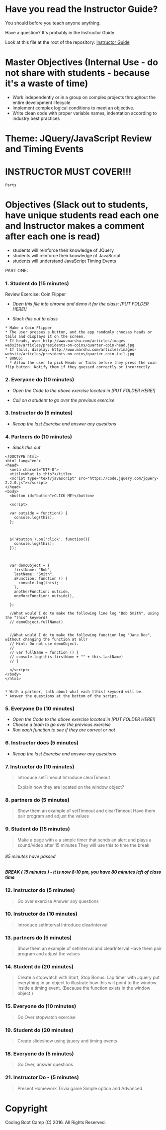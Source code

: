 # Have you read the Instructor Guide?

You should before you teach anyone anything.

Have a question? It's probably in the Instructor Guide.

Look at this file at the root of the repository:
[Instructor Guide](https://github.com/RutgersCodingBootcamp/All-Lesson-Plans/blob/master/instructor_guide)

# Master Objectives (Internal Use - do not share with students - because it's a waste of time)

* Work independently or in a group on complex projects throughout the entire development lifecycle
* Implement complex logical conditions to meet an objective.
* Write clean code with proper variable names, indentation according to industry best practices

# Theme: JQuery/JavaScript Review and Timing Events

# INSTRUCTOR MUST COVER!!!

```
Parts
```

# Objectives (Slack out to students, have unique students read each one and Instructor makes a comment after each one is read)

* students will reinforce their knowledge of JQuery
* students will reinforce their knowledge of JavaScript
* students will understand JavaScript Timing Events

PART ONE:

### 1. Student do (15 minutes)
Review Exercise: Coin Flipper

* *Open this file into chrome and demo it for the class: [PUT FOLDER HERE!]*

* *Slack this out to class*

```
* Make a Coin Flipper
* The user presses a button, and the app randomly chooses heads or tails and displays it on the screen.
* If heads, use: http://www.marshu.com/articles/images-website/articles/presidents-on-coins/quarter-coin-head.jpg
* If tails, display: http://www.marshu.com/articles/images-website/articles/presidents-on-coins/quarter-coin-tail.jpg
* BONUS:
  * Allow the user to pick Heads or Tails before they press the coin flip button. Notify them if they guessed correctly or incorrectly.

```

### 2. Everyone do (10 minutes)

* *Open the Code to the above exercise located in [PUT FOLDER HERE!]*

* *Call on a student to go over the previous exercise*

### 3. Instructor do (5 minutes)

* *Recap the last Exercise and answer any questions*


### 4. Partners do (10 minutes)

* *Slack this out*

```
<!DOCTYPE html>
<html lang="en">
<head>
  <meta charset="UTF-8">
  <title>What is this?</title>
  <script type="text/javascript" src="https://code.jquery.com/jquery-2.2.0.js"></script>
</head>
<body>
  <button id="button">CLICK ME!</button>

  <script>

  var outside = function() {
    console.log(this);
  };



  $('#button').on('click', function(){
    console.log(this);
  });



  var demoObject = {
    firstName: "Bob",
    lastName: "Smith",
    aFunction: function () {
      console.log(this);
    },
    anotherFunction: outside,
    oneMoreFunction: outside(),

  };

  //What would I do to make the following line log "Bob Smith", using the "this" keyword?
  // demoObject.fullName()


  //What would I do to make the following function log "Jane Doe", without changing the function at all?
  // Hint: Do not use demoObject.
  //
  // var fullName = function () {
  // console.log(this.firstName + "" + this.lastName)
  // }

  </script>
</body>
</html>


* With a partner, talk about what each [this] keyword will be.
* Answer the questions at the bottom of the script.
```

### 5. Everyone Do (10 minutes)

* *Open the Code to the above exercise located in [PUT FOLDER HERE!]*
* *Choose a team to go over the previous exercise*
* *Run each function to see if they are correct or not*


### 6. Instructor does (5 minutes)

* *Recap the last Exercise and answer any questions*


### 7. Instructor do (10 minutes)
  > Introduce setTimeout
  > Introduce clearTimeout

  >Explain how they are located on the window object?

### 8. partners do (5 minutes)
  > Show them an example of setTimeout and clearTimeout
  >Have them pair program and adjust the values

### 9. Student do (15 minutes)
>Make a page with a a simple timer that sends an alert and plays a sound/video after 15 minutes
>They will use this to time the break

###### 85 minutes have passed

##### BREAK ( 15 minutes ) - it is now 8:10 pm, you have 80 minutes left of class time

### 12. Instructor do (5 minutes)
  >Go over exercise
  >Answer any questions

### 10. Instructor do (10 minutes)
  >Introduce setInterval
  >Introduce clearInterval

### 13. partners do (5 minutes)
> Show them an example of setInterval and clearInterval
>Have them pair program and adjust the values

### 14. Student do (20 minutes)
>Create a stopwatch with Start, Stop
>Bonus: Lap timer with Jquery
> put everything in an object to illustrate how this will point to the window inside a timing event. (Because the function exists in the window object )
### 15. Everyone do (10 minutes)
> Go Over stopwatch exercise

### 19. Student do (20 minutes)
> Create slideshow using jquery and timing events

### 18. Everyone do (5 minutes)
> Go Over, answer questions

### 21. Instructor Do - (5 minutes)
 >Present Homework
 >Trivia game
 >Simple option and Advanced


# Copyright
Coding Boot Camp (C) 2016. All Rights Reserved.
